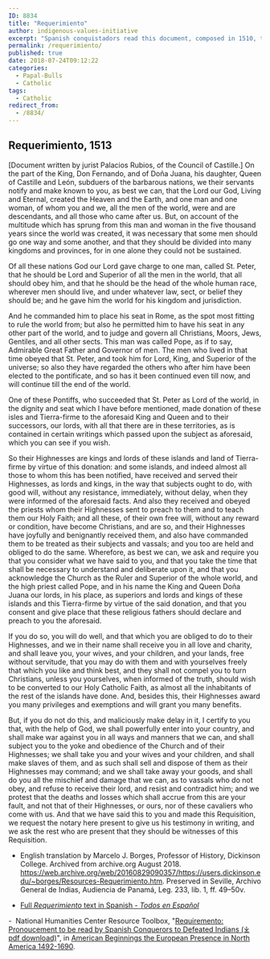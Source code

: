 ```yaml
---
ID: 8834
title: "Requerimiento"
author: indigenous-values-initiative
excerpt: "Spanish conquistadors read this document, composed in 1510, to Indians of the new world. It briefly explains Spain's assertion of its legal and moral right to rule over the inhabitants of Latin America. It also provides a rationale for a 'just war'."
permalink: /requerimiento/
published: true
date: 2018-07-24T09:12:22
categories:
  - Papal-Bulls
  - Catholic
tags:
  - Catholic
redirect_from:
  - /8834/
---
```

## Requerimiento, 1513
[Document written by jurist Palacios Rubios, of the Council of Castille.]
  On the part of the King, Don Fernando, and of Doña Juana, his daughter, Queen of Castille and León, subduers of the barbarous nations, we their servants notify and make known to you, as best we can, that the Lord our God, Living and Eternal, created the Heaven and the Earth, and one man and one woman, of whom you and we, all the men of the world, were and are descendants, and all those who came after us. But, on account of the multitude which has sprung from this man and woman in the five thousand years since the world was created, it was necessary that some men should go one way and some another, and that they should be divided into many kingdoms and provinces, for in one alone they could not be sustained.
 
  Of all these nations God our Lord gave charge to one man, called St. Peter, that he should be Lord and Superior of all the men in the world, that all should obey him, and that he should be the head of the whole human race, wherever men should live, and under whatever law, sect, or belief they should be; and he gave him the world for his kingdom and jurisdiction.

  And he commanded him to place his seat in Rome, as the spot most fitting to rule the world from; but also he permitted him to have his seat in any other part of the world, and to judge and govern all Christians, Moors, Jews, Gentiles, and all other sects. This man was called Pope, as if to say, Admirable Great Father and Governor of men. The men who lived in that time obeyed that St. Peter, and took him for Lord, King, and Superior of the universe; so also they have regarded the others who after him have been elected to the pontificate, and so has it been continued even till now, and will continue till the end of the world.

  One of these Pontiffs, who succeeded that St. Peter as Lord of the world, in the dignity and seat which I have before mentioned, made donation of these isles and Tierra-firme to the aforesaid King and Queen and to their successors, our lords, with all that there are in these territories, as is contained in certain writings which passed upon the subject as aforesaid, which you can see if you wish.

  So their Highnesses are kings and lords of these islands and land of Tierra-firme by virtue of this donation: and some islands, and indeed almost all those to whom this has been notified, have received and served their Highnesses, as lords and kings, in the way that subjects ought to do, with good will, without any resistance, immediately, without delay, when they were informed of the aforesaid facts. And also they received and obeyed the priests whom their Highnesses sent to preach to them and to teach them our Holy Faith; and all these, of their own free will, without any reward or condition, have become Christians, and are so, and their Highnesses have joyfully and benignantly received them, and also have commanded them to be treated as their subjects and vassals; and you too are held and obliged to do the same. Wherefore, as best we can, we ask and require you that you consider what we have said to you, and that you take the time that shall be necessary to understand and deliberate upon it, and that you acknowledge the Church as the Ruler and Superior of the whole world, and the high priest called Pope, and in his name the King and Queen Doña Juana our lords, in his place, as superiors and lords and kings of these islands and this Tierra-firme by virtue of the said donation, and that you consent and give place that these religious fathers should declare and preach to you the aforesaid.

  If you do so, you will do well, and that which you are obliged to do to their Highnesses, and we in their name shall receive you in all love and charity, and shall leave you, your wives, and your children, and your lands, free without servitude, that you may do with them and with yourselves freely that which you like and think best, and they shall not compel you to turn Christians, unless you yourselves, when informed of the truth, should wish to be converted to our Holy Catholic Faith, as almost all the inhabitants of the rest of the islands have done. And, besides this, their Highnesses award you many privileges and exemptions and will grant you many benefits.

  But, if you do not do this, and maliciously make delay in it, I certify to you that, with the help of God, we shall powerfully enter into your country, and shall make war against you in all ways and manners that we can, and shall subject you to the yoke and obedience of the Church and of their Highnesses; we shall take you and your wives and your children, and shall make slaves of them, and as such shall sell and dispose of them as their Highnesses may command; and we shall take away your goods, and shall do you all the mischief and damage that we can, as to vassals who do not obey, and refuse to receive their lord, and resist and contradict him; and we protest that the deaths and losses which shall accrue from this are your fault, and not that of their Highnesses, or ours, nor of these cavaliers who come with us. And that we have said this to you and made this Requisition, we request the notary here present to give us his testimony in writing, and we ask the rest who are present that they should be witnesses of this Requisition.

- English translation by Marcelo J. Borges, Professor of History, Dickinson College. Archived from archive.org August 2018.  <https://web.archive.org/web/20160829090357/https://users.dickinson.edu/~borges/Resources-Requerimiento.htm>. Preserved in Seville, Archivo General de Indias, Audiencia de Panamá, Leg. 233, lib. 1, ff. 49–50v.


-   [Full *Requerimiento* text in Spanish - *Todos en Español*](https://web.archive.org/web/20070501102909/http://www.ciudadseva.com/textos/otros/requeri.htm)


-  National Humanities Center Resource Toolbox, "[Requiremento: Pronoucement to be read by Spanish Conquerors to Defeated Indians (⤓ pdf download)](https://nationalhumanitiescenter.org/pds/amerbegin/contact/text7/requirement.pdf)", in [American Beginnings the European Presence in North America 1492-1690](http://nationalhumanitiescenter.org/pds/amerbegin/).
